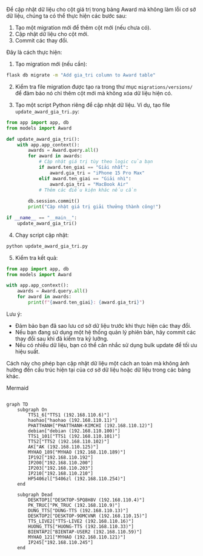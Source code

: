 Để cập nhật dữ liệu cho cột giá trị trong bảng Award mà không làm lỗi cơ sở dữ liệu, chúng ta có thể thực hiện các bước sau:

1. Tạo một migration mới để thêm cột mới (nếu chưa có).
2. Cập nhật dữ liệu cho cột mới.
3. Commit các thay đổi.

Đây là cách thực hiện:

1. Tạo migration mới (nếu cần):

```bash
flask db migrate -m "Add gia_tri column to Award table"
```

2. Kiểm tra file migration được tạo ra trong thư mục `migrations/versions/` để đảm bảo nó chỉ thêm cột mới mà không xóa dữ liệu hiện có.

3. Tạo một script Python riêng để cập nhật dữ liệu. Ví dụ, tạo file `update_award_gia_tri.py`:

```python
from app import app, db
from models import Award

def update_award_gia_tri():
    with app.app_context():
        awards = Award.query.all()
        for award in awards:
            # Cập nhật giá trị tùy theo logic của bạn
            if award.ten_giai == "Giải nhất":
                award.gia_tri = "iPhone 15 Pro Max"
            elif award.ten_giai == "Giải nhì":
                award.gia_tri = "MacBook Air"
            # Thêm các điều kiện khác nếu cần
            
        db.session.commit()
        print("Cập nhật giá trị giải thưởng thành công!")

if __name__ == "__main__":
    update_award_gia_tri()
```

4. Chạy script cập nhật:

```bash
python update_award_gia_tri.py
```

5. Kiểm tra kết quả:

```python
from app import app, db
from models import Award

with app.app_context():
    awards = Award.query.all()
    for award in awards:
        print(f"{award.ten_giai}: {award.gia_tri}")
```

Lưu ý:
- Đảm bảo bạn đã sao lưu cơ sở dữ liệu trước khi thực hiện các thay đổi.
- Nếu bạn đang sử dụng một hệ thống quản lý phiên bản, hãy commit các thay đổi sau khi đã kiểm tra kỹ lưỡng.
- Nếu có nhiều dữ liệu, bạn có thể cân nhắc sử dụng bulk update để tối ưu hiệu suất.

Cách này cho phép bạn cập nhật dữ liệu một cách an toàn mà không ảnh hưởng đến cấu trúc hiện tại của cơ sở dữ liệu hoặc dữ liệu trong các bảng khác.

Mermaid 
```mermaid

graph TD
    subgraph On
        TTS1_6["TTS1 (192.168.110.6)"]
        haohao["haohao (192.168.110.11)"]
        PHATTHANH["PHATTHANH-KIMCHI (192.168.110.12)"]
        debian["debian (192.168.110.100)"]
        TTS1_101["TTS1 (192.168.110.101)"]
        TTS2["TTS2 (192.168.110.102)"]
        AK["AK (192.168.110.125)"]
        MYHAO_189["MYHAO (192.168.110.189)"]
        IP192["192.168.110.192"]
        IP200["192.168.110.200"]
        IP203["192.168.110.203"]
        IP210["192.168.110.210"]
        HP5406zl["5406zl (192.168.110.254)"]
    end

    subgraph Dead
        DESKTOP1["DESKTOP-5PQ8H8V (192.168.110.4)"]
        PK_TRUC["PK_TRUC (192.168.110.9)"]
        DUNG_TTS["DUNG-TTS (192.168.110.13)"]
        DESKTOP2["DESKTOP-9OMCVNR (192.168.110.15)"]
        TTS_LIVE2["TTS-LIVE2 (192.168.110.16)"]
        HUONG_TTS["HUONG-TTS (192.168.110.33)"]
        BIENTAP2["BIENTAP-USER2 (192.168.110.59)"]
        MYHAO_121["MYHAO (192.168.110.121)"]
        IP245["192.168.110.245"]
    end
```